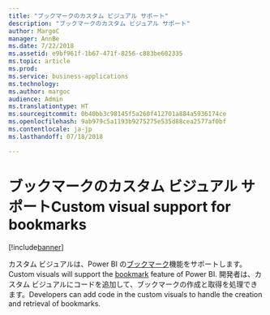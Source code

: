 ```yaml
---
title: "ブックマークのカスタム ビジュアル サポート"
description: "ブックマークのカスタム ビジュアル サポート"
author: MargoC
manager: AnnBe
ms.date: 7/22/2018
ms.assetid: e9bf961f-1b67-471f-8256-c883be602335
ms.topic: article
ms.prod: 
ms.service: business-applications
ms.technology: 
ms.author: margoc
audience: Admin
ms.translationtype: HT
ms.sourcegitcommit: 0b40bb3c98145f5a260f412701a884a5936174ce
ms.openlocfilehash: 9ab979c5a1193b9275275e535d88cea2577af0bf
ms.contentlocale: ja-jp
ms.lasthandoff: 07/18/2018

---
```

# <a name="custom-visual-support-for-bookmarks"></a><span data-ttu-id="f7e52-103">ブックマークのカスタム ビジュアル サポート</span><span class="sxs-lookup"><span data-stu-id="f7e52-103">Custom visual support for bookmarks</span></span>

[!include[banner](../../../includes/banner.md)]

<span data-ttu-id="f7e52-104">カスタム ビジュアルは、Power BI の[ブックマーク](https://docs.microsoft.com/power-bi/desktop-bookmarks)機能をサポートします。</span><span class="sxs-lookup"><span data-stu-id="f7e52-104">Custom visuals will support the [bookmark](https://docs.microsoft.com/power-bi/desktop-bookmarks) feature of Power BI.</span></span> <span data-ttu-id="f7e52-105">開発者は、カスタム ビジュアルにコードを追加して、ブックマークの作成と取得を処理できます。</span><span class="sxs-lookup"><span data-stu-id="f7e52-105">Developers can add code in the custom visuals to handle the creation and retrieval of bookmarks.</span></span>

